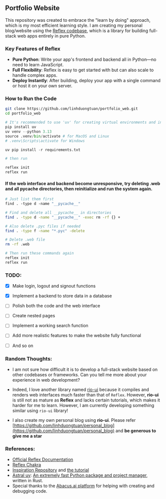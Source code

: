 ## Portfolio Website

This repository was created to embrace the "learn by doing" approach, which is my most efficient learning style. I am creating my personal blog/website using the [Reflex codebase](https://github.com/reflex-dev/reflex), which is a library for building full-stack web apps entirely in pure Python.

### Key Features of Reflex

- **Pure Python**: Write your app's frontend and backend all in Python—no need to learn JavaScript.
- **Full Flexibility**: Reflex is easy to get started with but can also scale to handle complex apps.
- **Deploy Instantly**: After building, deploy your app with a single command or host it on your own server.

### How to Run the Code

```bash
git clone https://github.com/linhduongtuan/portfolio_web.git
cd portfolio_web
```
```python 
# It's recommended to use 'uv' for creating virtual environments and installing packages swiftly
pip install uv
uv venv --python 3.13
source .venv/bin/activate # for MacOS and Linux
# .venv\Scripts\activate for Windows

uv pip install -r requirements.txt
```
```python 
# then run

reflex init
reflex run
```

#### If the web interface and backend become unresponsive, try deleting .web and all __pycache__ directories, then reinitialize and run the system again.

```bash
# Just list them first
find . -type d -name "__pycache__"

# Find and delete all __pycache__ in directories
find . -type d -name "__pycache__" -exec rm -rf {} +

# Also delete .pyc files if needed
find . -type f -name "*.pyc" -delete

# Delete .web file
rm -rf .web
```

```python
# Then run these commands again
reflex init
reflex run
```


### TODO:
- [x] Make login, logout and signout functions

- [x] Implement a backend to store data in a database

- [ ] Polish both the code and the web interface

- [ ] Create nested pages

- [ ] Implement a working search function

- [ ] Add more realistic features to make the website fully functional

- [ ] And so on

### Random Thoughts:

- I am not sure how difficult it is to develop a full-stack website based on other codebases or frameworks. Can you tell me more about your experience in web development?

- Indeed, I love another library named [rio-ui](https://github.com/rio-labs/rio) because it compiles and renders web interfaces much faster than that of `Reflex`. However, **rio-ui** is still not as mature as **Reflex** and lacks certain tutorials, which makes it harder for me to learn. However, I am currently developing something similar using `rio-ui` library!

- I also create my own personal blog using **rio-ui**. Please refer [https://github.com/linhduongtuan/personal_blog](https://github.com/linhduongtuan/personal_blog) and **be generous to give me a star**

### References:

- [Official Reflex Documentation](https://reflex.dev/)
- [Reflex Chakra](https://github.com/reflex-dev/reflex-chakra)
- [Inspiration Repository](https://github.com/crohum/portfolio_web/tree/main) and [the tutorial](https://github.com/codingforentrepreneurs/full-stack-python)
- [Astral uv](https://docs.astral.sh/uv/): [An extremely fast Python package and project manager](https://github.com/astral-sh/uv), written in Rust.
- Special thanks to the [Abacus.ai platform](https://apps.abacus.ai/) for helping with creating and debugging code.
